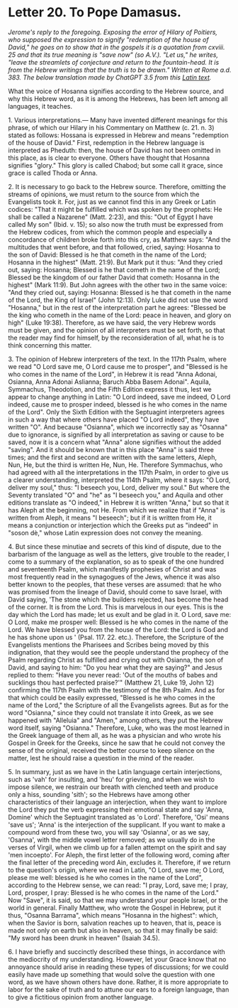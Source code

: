 <h1>Letter 20. To Pope Damasus.</h1>

<p><i>Jerome's reply to the foregoing. Exposing the error of Hilary of Poitiers, who supposed the expression to signify "redemption of the house of David," he goes on to show that in the gospels it is a quotation from cxviii. 25 and that its true meaning is "save now" (so A.V.). "Let us," he writes, "leave the streamlets of conjecture and return to the fountain-head. It is from the Hebrew writings that the truth is to be drawn." Written at Rome a.d. 383. The below translation made by ChatGPT 3.5 from this <a href='https://catholiclibrary.org/library/view?docId=Fathers-OR/PL.022.html;chunk.id=00000299'>Latin text</a>.</i></p>

What the voice of Hosanna signifies according to the Hebrew source, and why this Hebrew word, as it is among the Hebrews, has been left among all languages, it teaches.

1\. Various interpretations.— Many have invented different meanings for this phrase, of which our Hilary in his Commentary on Matthew (c. 21. n. 3) stated as follows: Hossana is expressed in Hebrew and means "redemption of the house of David." First, redemption in the Hebrew language is interpreted as Pheduth: then, the house of David has not been omitted in this place, as is clear to everyone. Others have thought that Hosanna signifies "glory." This glory is called Chabod; but some call it grace, since grace is called Thoda or Anna.

2\. It is necessary to go back to the Hebrew source. Therefore, omitting the streams of opinions, we must return to the source from which the Evangelists took it. For, just as we cannot find this in any Greek or Latin codices: "That it might be fulfilled which was spoken by the prophets: He shall be called a Nazarene" (Matt. 2:23), and this: "Out of Egypt I have called My son" (Ibid. v. 15); so also now the truth must be expressed from the Hebrew codices, from which the common people and especially a concordance of children broke forth into this cry, as Matthew says: "And the multitudes that went before, and that followed, cried, saying: Hosanna to the son of David: Blessed is he that cometh in the name of the Lord; Hosanna in the highest" (Matt. 21:9). But Mark put it thus: "And they cried out, saying: Hosanna; Blessed is he that cometh in the name of the Lord; Blessed be the kingdom of our father David that cometh: Hosanna in the highest" (Mark 11:9). But John agrees with the other two in the same voice: "And they cried out, saying: Hosanna: Blessed is he that cometh in the name of the Lord, the King of Israel" (John 12:13). Only Luke did not use the word "Hosanna," but in the rest of the interpretation part he agrees: "Blessed be the king who cometh in the name of the Lord: peace in heaven, and glory on high" (Luke 19:38). Therefore, as we have said, the very Hebrew words must be given, and the opinion of all interpreters must be set forth, so that the reader may find for himself, by the reconsideration of all, what he is to think concerning this matter.

3\. The opinion of Hebrew interpreters of the text. In the 117th Psalm, where we read "O Lord save me, O Lord cause me to prosper", and "Blessed is he who comes in the name of the Lord", in Hebrew it is read "Anna Adonai, Osianna, Anna Adonai Aslianna; Baruch Abba Basem Adonai". Aquila, Symmachus, Theodotion, and the Fifth Edition express it thus, lest we appear to change anything in Latin: "O Lord indeed, save me indeed, O Lord indeed, cause me to prosper indeed, blessed is he who comes in the name of the Lord". Only the Sixth Edition with the Septuagint interpreters agrees in such a way that where others have placed "O Lord indeed", they have written "O". And because "Osianna", which we incorrectly say as "Osanna" due to ignorance, is signified by all interpretation as saving or cause to be saved, now it is a concern what "Anna" alone signifies without the added "saving". And it should be known that in this place "Anna" is said three times; and the first and second are written with the same letters, Aleph, Nun, He, but the third is written He, Nun, He. Therefore Symmachus, who had agreed with all the interpretations in the 117th Psalm, in order to give us a clearer understanding, interpreted the 114th Psalm, where it says: "O Lord, deliver my soul," thus: "I beseech you, Lord, deliver my soul." But where the Seventy translated "O" and "he" as "I beseech you," and Aquila and other editions translate as "O indeed," in Hebrew it is written "Anna," but so that it has Aleph at the beginning, not He. From which we realize that if "Anna" is written from Aleph, it means "I beseech"; but if it is written from He, it means a conjunction or interjection which the Greeks put as "indeed" in "soson dè," whose Latin expression does not convey the meaning.

4\. But since these minutiae and secrets of this kind of dispute, due to the barbarism of the language as well as the letters, give trouble to the reader, I come to a summary of the explanation, so as to speak of the one hundred and seventeenth Psalm, which manifestly prophesies of Christ and was most frequently read in the synagogues of the Jews, whence it was also better known to the peoples, that these verses are assumed: that he who was promised from the lineage of David, should come to save Israel, with David saying, 'The stone which the builders rejected, has become the head of the corner. It is from the Lord. This is marvelous in our eyes. This is the day which the Lord has made; let us exult and be glad in it. O Lord, save me: O Lord, make me prosper well: Blessed is he who comes in the name of the Lord. We have blessed you from the house of the Lord: the Lord is God and he has shone upon us ' (Psal. 117. 22. etc.). Therefore, the Scripture of the Evangelists mentions the Pharisees and Scribes being moved by this indignation, that they would see the people understand the prophecy of the Psalm regarding Christ as fulfilled and crying out with Osianna, the son of David, and saying to him: "Do you hear what they are saying?" and Jesus replied to them: "Have you never read: 'Out of the mouths of babes and sucklings thou hast perfected praise?'" (Matthew 21, Luke 19, John 12) confirming the 117th Psalm with the testimony of the 8th Psalm. And as for that which could be easily expressed, "Blessed is he who comes in the name of the Lord," the Scripture of all the Evangelists agrees. But as for the word "Osianna," since they could not translate it into Greek, as we see happened with "Alleluia" and "Amen," among others, they put the Hebrew word itself, saying "Osianna." Therefore, Luke, who was the most learned in the Greek language of them all, as he was a physician and who wrote his Gospel in Greek for the Greeks, since he saw that he could not convey the sense of the original, received the better course to keep silence on the matter, lest he should raise a question in the mind of the reader.

5\. In summary, just as we have in the Latin language certain interjections, such as 'vah' for insulting, and 'heu' for grieving, and when we wish to impose silence, we restrain our breath with clenched teeth and produce only a hiss, sounding 'sith'; so the Hebrews have among other characteristics of their language an interjection, when they want to implore the Lord they put the verb expressing their emotional state and say 'Anna, Domine' which the Septuagint translated as 'o Lord'. Therefore, 'Osi' means 'save us'; 'Anna' is the interjection of the supplicant. If you want to make a compound word from these two, you will say 'Osianna', or as we say, 'Osanna', with the middle vowel letter removed; as we usually do in the verses of Virgil, when we climb up for a fallen attempt on the spirit and say 'men incoepto'. For Aleph, the first letter of the following word, coming after the final letter of the preceding word Ain, excludes it. Therefore, if we return to the question's origin, where we read in Latin, "O Lord, save me; O Lord, please me well: blessed is he who comes in the name of the Lord", according to the Hebrew sense, we can read: "I pray, Lord, save me; I pray, Lord, prosper, I pray: Blessed is he who comes in the name of the Lord." Now "Save", it is said, so that we may understand your people Israel, or the world in general. Finally Matthew, who wrote the Gospel in Hebrew, put it thus, "Osanna Barrama", which means "Hosanna in the highest": which, when the Savior is born, salvation reaches up to heaven, that is, peace is made not only on earth but also in heaven, so that it may finally be said: "My sword has been drunk in heaven" (Isaiah 34.5).

6\. I have briefly and succinctly described these things, in accordance with the mediocrity of my understanding. However, let your Grace know that no annoyance should arise in reading these types of discussions; for we could easily have made up something that would solve the question with one word, as we have shown others have done. Rather, it is more appropriate to labor for the sake of truth and to attune our ears to a foreign language, than to give a fictitious opinion from another language.